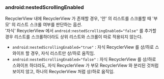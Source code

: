### android:nestedScrollingEnabled
RecyclerView 내에 RecyclerView 가 존재할 경우, '안' 의 리스트를 스크롤할 때 '부모' 의 리스트 스크롤 여부를 판단하는 옵션.
<br>
'자식' RecyclerView 에서 `android:nestedScrollingEnabled="false"` 를 추가할 경우 리스트를 스크롤하더라도 상위 리스트와 스크롤이 따로 적용되지 않는다.

* `android:nestedScrollingEnabled="true"` : 자식 RecyclerView 를 상/하로 스와이프 할 경우, 자식 리스트만 상/하로 움직임.
* `android:nestedScrollingEnabled="false"` : 자식 RecyclerView 를 상/하로 스와이프 하더라도, 자식 RecyclerView 가 부모 RecyclerView 와 분리된 것처럼 보이지 않고, 하나의 RecyclerView 처럼 상/하로 움직임.